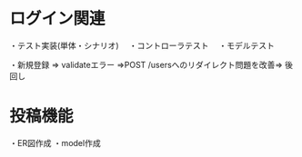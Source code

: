 # ログイン関連
・テスト実装(単体・シナリオ)
　・コントローラテスト
　・モデルテスト

・新規登録 => validateエラー =>POST /usersへのリダイレクト問題を改善=> 後回し

# 投稿機能
・ER図作成
・model作成
